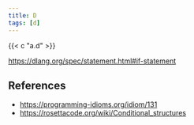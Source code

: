 ```yaml
---
title: D
tags: [d]
---
```


{{< c "a.d" >}}

<https://dlang.org/spec/statement.html#if-statement>

## References

- <https://programming-idioms.org/idiom/131>
- <https://rosettacode.org/wiki/Conditional_structures>
